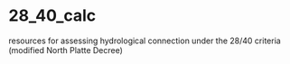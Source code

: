 # 28_40_calc
resources for assessing hydrological connection under the 28/40 criteria (modified North Platte Decree)
